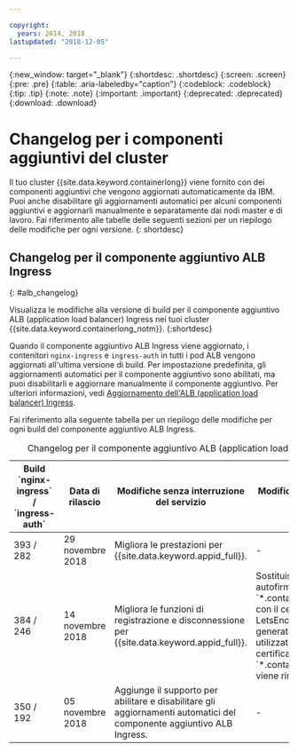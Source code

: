 ```yaml
---

copyright:
  years: 2014, 2018
lastupdated: "2018-12-05"

---
```


{:new_window: target="_blank"}
{:shortdesc: .shortdesc}
{:screen: .screen}
{:pre: .pre}
{:table: .aria-labeledby="caption"}
{:codeblock: .codeblock}
{:tip: .tip}
{:note: .note}
{:important: .important}
{:deprecated: .deprecated}
{:download: .download}


# Changelog per i componenti aggiuntivi del cluster

Il tuo cluster {{site.data.keyword.containerlong}} viene fornito con dei componenti aggiuntivi che vengono aggiornati automaticamente da IBM. Puoi anche disabilitare gli aggiornamenti automatici per alcuni componenti aggiuntivi e aggiornarli manualmente e separatamente dai nodi master e di lavoro. Fai riferimento alle tabelle delle seguenti sezioni per un riepilogo delle modifiche per ogni versione.
{: shortdesc}

## Changelog per il componente aggiuntivo ALB Ingress
{: #alb_changelog}

Visualizza le modifiche alla versione di build per il componente aggiuntivo ALB (application load balancer) Ingress nei tuoi cluster {{site.data.keyword.containerlong_notm}}.
{:shortdesc}

Quando il componente aggiuntivo ALB Ingress viene aggiornato, i contenitori `nginx-ingress` e `ingress-auth` in tutti i pod ALB vengono aggiornati all'ultima versione di build. Per impostazione predefinita, gli aggiornamenti automatici per il componente aggiuntivo sono abilitati, ma puoi disabilitarli e aggiornare manualmente il componente aggiuntivo. Per ulteriori informazioni, vedi [Aggiornamento dell'ALB (application load balancer) Ingress](cs_cluster_update.html#alb).

Fai riferimento alla seguente tabella per un riepilogo delle modifiche per ogni build del componente aggiuntivo ALB Ingress.

<table summary="Panoramica delle modifiche di build per il componente aggiuntivo ALB (application load balancer) Ingress">
<caption>Changelog per il componente aggiuntivo ALB (application load balancer) Ingress</caption>
<thead>
<tr>
<th>Build `nginx-ingress` / `ingress-auth`</th>
<th>Data di rilascio</th>
<th>Modifiche senza interruzione del servizio</th>
<th>Modifiche con interruzione del servizio</th>
</tr>
</thead>
<tbody>
<tr>
<td>393 / 282</td>
<td>29 novembre 2018</td>
<td>Migliora le prestazioni per {{site.data.keyword.appid_full}}.</td>
<td>-</td>
</tr>
<tr>
<td>384 / 246</td>
<td>14 novembre 2018</td>
<td>Migliora le funzioni di registrazione e disconnessione per {{site.data.keyword.appid_full}}.</td>
<td>Sostituisce il certificato autofirmato per `*.containers.mybluemix.net` con il certificato firmato da LetsEncrypt che viene generato automaticamente e utilizzato dal cluster. Il certificato autofirmato `*.containers.mybluemix.net` viene rimosso.</td>
</tr>
<tr>
<td>350 / 192</td>
<td>05 novembre 2018</td>
<td>Aggiunge il supporto per abilitare e disabilitare gli aggiornamenti automatici del componente aggiuntivo ALB Ingress.</td>
<td>-</td>
</tr>
</tbody>
</table>
